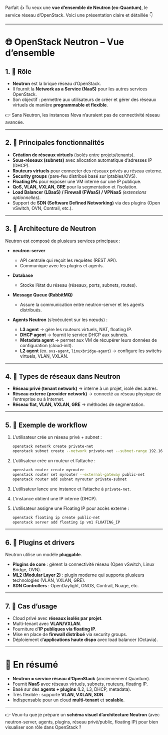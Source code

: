 Parfait 👍 Tu veux une **vue d’ensemble de Neutron (ex-Quantum)**, le service réseau d’OpenStack. Voici une présentation claire et détaillée 👇

---

# 🌐 OpenStack Neutron – Vue d’ensemble

## 1. 🎯 Rôle

* **Neutron** est la brique réseau d’OpenStack.
* Il fournit la **Network as a Service (NaaS)** pour les autres services OpenStack.
* Son objectif : permettre aux utilisateurs de créer et gérer des réseaux virtuels de manière **programmable et flexible**.

👉 Sans Neutron, les instances Nova n’auraient pas de connectivité réseau avancée.

---

## 2. 🔹 Principales fonctionnalités

* **Création de réseaux virtuels** (isolés entre projets/tenants).
* **Sous-réseaux (subnets)** avec allocation automatique d’adresses IP (DHCP).
* **Routeurs virtuels** pour connecter des réseaux privés au réseau externe.
* **Security groups** (pare-feu distribué basé sur iptables/OVS).
* **Floating IPs** pour exposer une VM interne sur une IP publique.
* **QoS, VLAN, VXLAN, GRE** pour la segmentation et l’isolation.
* **Load Balancer (LBaaS) / Firewall (FWaaS) / VPNaaS** *(extensions optionnelles)*.
* Support de **SDN (Software Defined Networking)** via des plugins (Open vSwitch, OVN, Contrail, etc.).

---

## 3. 🔹 Architecture de Neutron

Neutron est composé de plusieurs services principaux :

* **neutron-server**

  * API centrale qui reçoit les requêtes (REST API).
  * Communique avec les plugins et agents.

* **Database**

  * Stocke l’état du réseau (réseaux, ports, subnets, routes).

* **Message Queue (RabbitMQ)**

  * Assure la communication entre neutron-server et les agents distribués.

* **Agents Neutron** (s’exécutent sur les nœuds) :

  * **L3 agent** → gère les routeurs virtuels, NAT, floating IP.
  * **DHCP agent** → fournit le service DHCP aux subnets.
  * **Metadata agent** → permet aux VM de récupérer leurs données de configuration (cloud-init).
  * **L2 agent** (ex. `ovs-agent`, `linuxbridge-agent`) → configure les switchs virtuels, VLAN, VXLAN.

---

## 4. 🔹 Types de réseaux dans Neutron

* **Réseau privé (tenant network)** → interne à un projet, isolé des autres.
* **Réseau externe (provider network)** → connecté au réseau physique de l’entreprise ou à Internet.
* **Réseau flat, VLAN, VXLAN, GRE** → méthodes de segmentation.

---

## 5. 🔹 Exemple de workflow

1. L’utilisateur crée un réseau privé + subnet :

   ```bash
   openstack network create private-net
   openstack subnet create --network private-net --subnet-range 192.168.10.0/24 private-subnet
   ```
2. L’utilisateur crée un routeur et l’attache :

   ```bash
   openstack router create myrouter
   openstack router set myrouter --external-gateway public-net
   openstack router add subnet myrouter private-subnet
   ```
3. L’utilisateur lance une instance et l’attache à `private-net`.
4. L’instance obtient une IP interne (DHCP).
5. L’utilisateur assigne une Floating IP pour accès externe :

   ```bash
   openstack floating ip create public-net
   openstack server add floating ip vm1 FLOATING_IP
   ```

---

## 6. 🔹 Plugins et drivers

Neutron utilise un modèle **pluggable**.

* **Plugins de core** : gèrent la connectivité réseau (Open vSwitch, Linux Bridge, OVN).
* **ML2 (Modular Layer 2)** : plugin moderne qui supporte plusieurs technologies (VLAN, VXLAN, GRE).
* **SDN Controllers** : OpenDaylight, ONOS, Contrail, Nuage, etc.

---

## 7. 🔹 Cas d’usage

* Cloud privé avec **réseaux isolés par projet**.
* Multi-tenant avec **VLAN/VXLAN**.
* Fourniture d’**IP publiques via floating IP**.
* Mise en place de **firewall distribué** via security groups.
* Déploiement d’**applications haute dispo** avec load balancer (Octavia).

---

# 📌 En résumé

* **Neutron = service réseau d’OpenStack** (anciennement Quantum).
* Fournit **NaaS** avec réseaux virtuels, subnets, routeurs, floating IP.
* Basé sur des **agents + plugins** (L2, L3, DHCP, metadata).
* Très flexible : supporte **VLAN, VXLAN, SDN**.
* Indispensable pour un cloud **multi-tenant** et **scalable**.

---

👉 Veux-tu que je prépare un **schéma visuel d’architecture Neutron** (avec neutron-server, agents, plugins, réseau privé/public, floating IP) pour bien visualiser son rôle dans OpenStack ?
